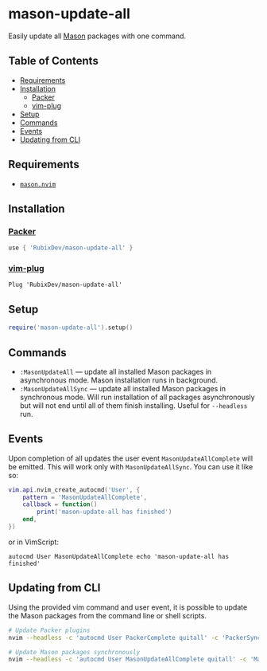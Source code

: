 # mason-update-all
Easily update all [Mason](https://github.com/williamboman/mason.nvim) packages with one command.

## Table of Contents
* [Requirements](#requirements)
* [Installation](#installation)
  * [Packer](#packer)
  * [vim-plug](#vim-plug)
* [Setup](#setup)
* [Commands](#commands)
* [Events](#events)
* [Updating from CLI](#updating-from-cli)

## Requirements
- [`mason.nvim`](https://github.com/williamboman/mason.nvim)

## Installation
### [Packer](https://github.com/wbthomason/packer.nvim)
```lua
use { 'RubixDev/mason-update-all' }
```

### [vim-plug](https://github.com/junegunn/vim-plug)
```vim
Plug 'RubixDev/mason-update-all'
```

## Setup
```lua
require('mason-update-all').setup()
```

## Commands
- `:MasonUpdateAll` — update all installed Mason packages in asynchronous mode. Mason installation runs in background.
- `:MasonUpdateAllSync` — update all installed Mason packages in synchronous mode. Will run installation of all packages asynchronously but will not end until all of them finish installing. Useful for `--headless` run.

## Events
Upon completion of all updates the user event `MasonUpdateAllComplete` will be emitted. This will work only with `MasonUpdateAllSync`. You can use it like so:

```lua
vim.api.nvim_create_autocmd('User', {
    pattern = 'MasonUpdateAllComplete',
    callback = function()
        print('mason-update-all has finished')
    end,
})
```

or in VimScript:

```vim
autocmd User MasonUpdateAllComplete echo 'mason-update-all has finished'
```

## Updating from CLI
Using the provided vim command and user event, it is possible to update the Mason packages from the command line or shell scripts.

```bash
# Update Packer plugins
nvim --headless -c 'autocmd User PackerComplete quitall' -c 'PackerSync'

# Update Mason packages synchronously
nvim --headless -c 'autocmd User MasonUpdateAllComplete quitall' -c 'MasonUpdateAllSync'
```

